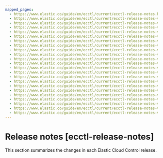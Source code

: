 ```yaml
---
mapped_pages:
  - https://www.elastic.co/guide/en/ecctl/current/ecctl-release-notes.html
  - https://www.elastic.co/guide/en/ecctl/current/ecctl-release-notes-v1.14.3.html
  - https://www.elastic.co/guide/en/ecctl/current/ecctl-release-notes-v1.14.2.html
  - https://www.elastic.co/guide/en/ecctl/current/ecctl-release-notes-v1.14.1.html
  - https://www.elastic.co/guide/en/ecctl/current/ecctl-release-notes-v1.14.0.html
  - https://www.elastic.co/guide/en/ecctl/current/ecctl-release-notes-v1.13.0.html
  - https://www.elastic.co/guide/en/ecctl/current/ecctl-release-notes-v1.12.0.html
  - https://www.elastic.co/guide/en/ecctl/current/ecctl-release-notes-v1.11.0.html
  - https://www.elastic.co/guide/en/ecctl/current/ecctl-release-notes-v1.10.0.html
  - https://www.elastic.co/guide/en/ecctl/current/ecctl-release-notes-v1.9.0.html
  - https://www.elastic.co/guide/en/ecctl/current/ecctl-release-notes-v1.8.0.html
  - https://www.elastic.co/guide/en/ecctl/current/ecctl-release-notes-v1.7.0.html
  - https://www.elastic.co/guide/en/ecctl/current/ecctl-release-notes-v1.6.0.html
  - https://www.elastic.co/guide/en/ecctl/current/ecctl-release-notes-v1.5.0.html
  - https://www.elastic.co/guide/en/ecctl/current/ecctl-release-notes-v1.4.0.html
  - https://www.elastic.co/guide/en/ecctl/current/ecctl-release-notes-v1.3.1.html
  - https://www.elastic.co/guide/en/ecctl/current/ecctl-release-notes-v1.3.0.html
  - https://www.elastic.co/guide/en/ecctl/current/ecctl-release-notes-v1.2.0.html
  - https://www.elastic.co/guide/en/ecctl/current/ecctl-release-notes-v1.1.0.html
  - https://www.elastic.co/guide/en/ecctl/current/ecctl-release-notes-v1.0.0.html
  - https://www.elastic.co/guide/en/ecctl/current/ecctl-release-notes-v1.0.0-beta3.html
  - https://www.elastic.co/guide/en/ecctl/current/ecctl-release-notes-v1.0.0-beta2.html
  - https://www.elastic.co/guide/en/ecctl/current/ecctl-release-notes-v1.0.0-beta1.html
---
```


# Release notes [ecctl-release-notes]

This section summarizes the changes in each Elastic Cloud Control release.
























